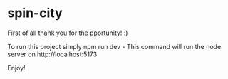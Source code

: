 # spin-city
 
First of all thank you for the pportunity! :) 

To run this project simply
npm run dev - This command will run the node server on http://localhost:5173


Enjoy! 
